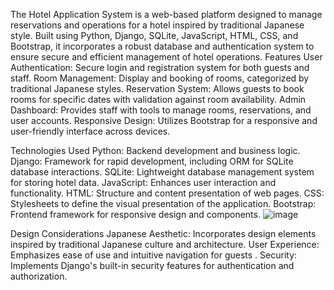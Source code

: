 The Hotel Application System is a web-based platform designed to manage reservations and operations for a hotel inspired by traditional Japanese style. Built using Python, Django, SQLite, JavaScript, HTML, CSS, and Bootstrap, it incorporates a robust database and authentication system to ensure secure and efficient management of hotel operations.
Features
User Authentication: Secure login and registration system for both guests and staff.
Room Management: Display and booking of rooms, categorized by traditional Japanese styles.
Reservation System: Allows guests to book rooms for specific dates with validation against room availability.
Admin Dashboard: Provides staff with tools to manage rooms, reservations, and user accounts.
Responsive Design: Utilizes Bootstrap for a responsive and user-friendly interface across devices.

Technologies Used
Python: Backend development and business logic.
Django: Framework for rapid development, including ORM for SQLite database interactions.
SQLite: Lightweight database management system for storing hotel data.
JavaScript: Enhances user interaction and functionality.
HTML: Structure and content presentation of web pages.
CSS: Stylesheets to define the visual presentation of the application.
Bootstrap: Frontend framework for responsive design and components.
![image](https://github.com/kojabu/hotel_application/assets/125277383/9c715ea0-1b9b-4deb-927e-a4ab37f4313a)

Design Considerations
Japanese Aesthetic: Incorporates design elements inspired by traditional Japanese culture and architecture.
User Experience: Emphasizes ease of use and intuitive navigation for guests .
Security: Implements Django's built-in security features for authentication and authorization.
